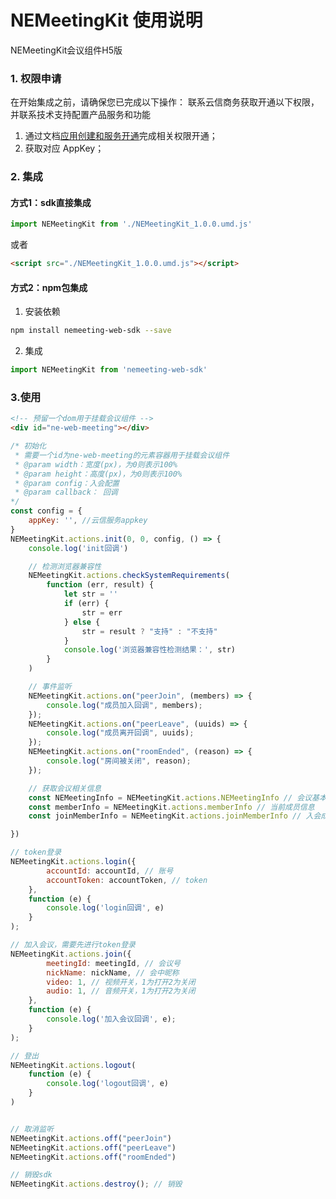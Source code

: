 # NEMeetingKit 使用说明

NEMeetingKit会议组件H5版

### 1. 权限申请

在开始集成之前，请确保您已完成以下操作：
联系云信商务获取开通以下权限，并联系技术支持配置产品服务和功能

1.  通过文档[应用创建和服务开通](https://github.com/netease-kit/documents/blob/main/%E4%B8%9A%E5%8A%A1%E7%BB%84%E4%BB%B6/%E4%BC%9A%E8%AE%AE%E7%BB%84%E4%BB%B6/%E5%BA%94%E7%94%A8%E5%88%9B%E5%BB%BA%E5%92%8C%E6%9C%8D%E5%8A%A1%E5%BC%80%E9%80%9A.md)完成相关权限开通；
2.  获取对应 AppKey；

### 2. 集成

#### 方式1：sdk直接集成

```js
import NEMeetingKit from './NEMeetingKit_1.0.0.umd.js'
```

或者

```html
<script src="./NEMeetingKit_1.0.0.umd.js"></script>
```

#### 方式2：npm包集成

1. 安装依赖
```sh
npm install nemeeting-web-sdk --save
```
2. 集成
```js
import NEMeetingKit from 'nemeeting-web-sdk'
```
### 3.使用

```html
<!-- 预留一个dom用于挂载会议组件 -->
<div id="ne-web-meeting"></div>
```

```js
/* 初始化
 * 需要一个id为ne-web-meeting的元素容器用于挂载会议组件
 * @param width：宽度(px)，为0则表示100%
 * @param height：高度(px)，为0则表示100%
 * @param config：入会配置
 * @param callback： 回调
*/
const config = {
    appKey: '', //云信服务appkey
}
NEMeetingKit.actions.init(0, 0, config, () => {
    console.log('init回调')

    // 检测浏览器兼容性
    NEMeetingKit.actions.checkSystemRequirements(
        function (err, result) {
            let str = ''
            if (err) {
                str = err
            } else {
                str = result ? "支持" : "不支持"
            }
            console.log('浏览器兼容性检测结果：', str)
        }
    )

    // 事件监听
    NEMeetingKit.actions.on("peerJoin", (members) => {
        console.log("成员加入回调", members);
    });
    NEMeetingKit.actions.on("peerLeave", (uuids) => {
        console.log("成员离开回调", uuids);
    });
    NEMeetingKit.actions.on("roomEnded", (reason) => {
        console.log("房间被关闭", reason);
    });

    // 获取会议相关信息
    const NEMeetingInfo = NEMeetingKit.actions.NEMeetingInfo // 会议基本信息
    const memberInfo = NEMeetingKit.actions.memberInfo // 当前成员信息
    const joinMemberInfo = NEMeetingKit.actions.joinMemberInfo // 入会成员信息

})

// token登录
NEMeetingKit.actions.login({
        accountId: accountId, // 账号
        accountToken: accountToken, // token
    },
    function (e) {
        console.log('login回调', e)
    }
);

// 加入会议，需要先进行token登录
NEMeetingKit.actions.join({
        meetingId: meetingId, // 会议号
        nickName: nickName, // 会中昵称
        video: 1, // 视频开关，1为打开2为关闭
        audio: 1, // 音频开关，1为打开2为关闭
    },
    function (e) {
        console.log('加入会议回调', e);
    }
);

// 登出
NEMeetingKit.actions.logout(
    function (e) {
        console.log('logout回调', e)
    }
)


// 取消监听
NEMeetingKit.actions.off("peerJoin")
NEMeetingKit.actions.off("peerLeave")
NEMeetingKit.actions.off("roomEnded")

// 销毁sdk
NEMeetingKit.actions.destroy(); // 销毁
```
